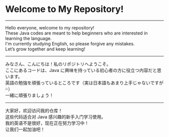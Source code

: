 # Welcome to My Repository!

---
Hello everyone, welcome to my repository!  
These Java codes are meant to help beginners who are interested in learning the language.  
I'm currently studying English, so please forgive any mistakes.  
Let’s grow together and keep learning!

---
みなさん、こんにちは！私のリポジトリへようこそ。  
ここにあるコードは、Java に興味を持っている初心者の方に役立つ内容だと思います。  
英語の勉強を頑張っているところです（実は日本語もあまり上手じゃないですが💦）  
一緒に頑張りましょう！

---
大家好，欢迎访问我的仓库！  
这些代码适合对 Java 感兴趣的新手入门学习使用。  
我的英语不是很好，现在正在努力学习中！  
让我们一起加油吧！

